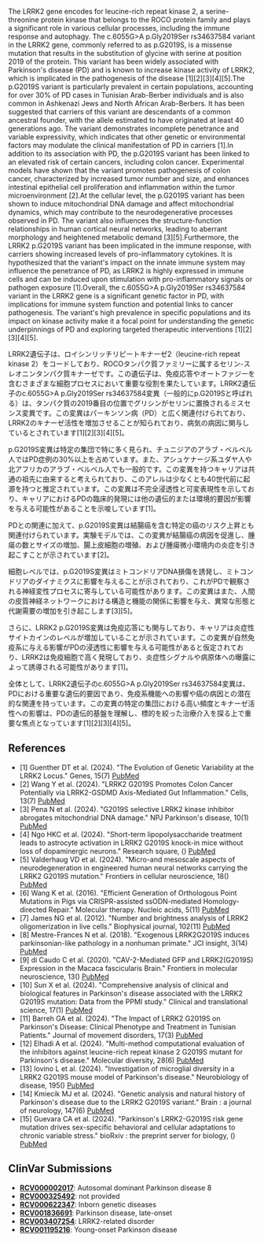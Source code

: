 
    
The LRRK2 gene encodes for leucine-rich repeat kinase 2, a serine-threonine protein kinase that belongs to the ROCO protein family and plays a significant role in various cellular processes, including the immune response and autophagy. The c.6055G>A p.Gly2019Ser rs34637584 variant in the LRRK2 gene, commonly referred to as p.G2019S, is a missense mutation that results in the substitution of glycine with serine at position 2019 of the protein. This variant has been widely associated with Parkinson's disease (PD) and is known to increase kinase activity of LRRK2, which is implicated in the pathogenesis of the disease [1][2][3][4][5].The p.G2019S variant is particularly prevalent in certain populations, accounting for over 30% of PD cases in Tunisian Arab-Berber individuals and is also common in Ashkenazi Jews and North African Arab-Berbers. It has been suggested that carriers of this variant are descendants of a common ancestral founder, with the allele estimated to have originated at least 40 generations ago. The variant demonstrates incomplete penetrance and variable expressivity, which indicates that other genetic or environmental factors may modulate the clinical manifestation of PD in carriers [1].In addition to its association with PD, the p.G2019S variant has been linked to an elevated risk of certain cancers, including colon cancer. Experimental models have shown that the variant promotes pathogenesis of colon cancer, characterized by increased tumor number and size, and enhances intestinal epithelial cell proliferation and inflammation within the tumor microenvironment [2].At the cellular level, the p.G2019S variant has been shown to induce mitochondrial DNA damage and affect mitochondrial dynamics, which may contribute to the neurodegenerative processes observed in PD. The variant also influences the structure-function relationships in human cortical neural networks, leading to aberrant morphology and heightened metabolic demand [3][5].Furthermore, the LRRK2 p.G2019S variant has been implicated in the immune response, with carriers showing increased levels of pro-inflammatory cytokines. It is hypothesized that the variant's impact on the innate immune system may influence the penetrance of PD, as LRRK2 is highly expressed in immune cells and can be induced upon stimulation with pro-inflammatory signals or pathogen exposure [1].Overall, the c.6055G>A p.Gly2019Ser rs34637584 variant in the LRRK2 gene is a significant genetic factor in PD, with implications for immune system function and potential links to cancer pathogenesis. The variant's high prevalence in specific populations and its impact on kinase activity make it a focal point for understanding the genetic underpinnings of PD and exploring targeted therapeutic interventions [1][2][3][4][5].

LRRK2遺伝子は、ロイシンリッチリピートキナーゼ2（leucine-rich repeat kinase 2）をコードしており、ROCOタンパク質ファミリーに属するセリン-スレオニンタンパク質キナーゼです。この遺伝子は、免疫応答やオートファジーを含むさまざまな細胞プロセスにおいて重要な役割を果たしています。LRRK2遺伝子のc.6055G>A p.Gly2019Ser rs34637584変異（一般的にp.G2019Sと呼ばれる）は、タンパク質の2019番目の位置でグリシンがセリンに置換されるミスセンス変異です。この変異はパーキンソン病（PD）と広く関連付けられており、LRRK2のキナーゼ活性を増加させることが知られており、病気の病因に関与しているとされています[1][2][3][4][5]。

p.G2019S変異は特定の集団で特に多く見られ、チュニジアのアラブ・ベルベル人ではPD症例の30%以上を占めています。また、アシュケナージ系ユダヤ人や北アフリカのアラブ・ベルベル人でも一般的です。この変異を持つキャリアは共通の祖先に由来すると考えられており、このアレルは少なくとも40世代前に起源を持つと推定されています。この変異は不完全浸透性と可変表現性を示しており、キャリアにおけるPDの臨床的発現には他の遺伝的または環境的要因が影響を与える可能性があることを示唆しています[1]。

PDとの関連に加えて、p.G2019S変異は結腸癌を含む特定の癌のリスク上昇とも関連付けられています。実験モデルでは、この変異が結腸癌の病因を促進し、腫瘍の数とサイズの増加、腸上皮細胞の増殖、および腫瘍微小環境内の炎症を引き起こすことが示されています[2]。

細胞レベルでは、p.G2019S変異はミトコンドリアDNA損傷を誘発し、ミトコンドリアのダイナミクスに影響を与えることが示されており、これがPDで観察される神経変性プロセスに寄与している可能性があります。この変異はまた、人間の皮質神経ネットワークにおける構造と機能の関係に影響を与え、異常な形態と代謝需要の増加を引き起こします[3][5]。

さらに、LRRK2 p.G2019S変異は免疫応答にも関与しており、キャリアは炎症性サイトカインのレベルが増加していることが示されています。この変異が自然免疫系に与える影響がPDの浸透性に影響を与える可能性があると仮定されており、LRRK2は免疫細胞で高く発現しており、炎症性シグナルや病原体への曝露によって誘導される可能性があります[1]。

全体として、LRRK2遺伝子のc.6055G>A p.Gly2019Ser rs34637584変異は、PDにおける重要な遺伝的要因であり、免疫系機能への影響や癌の病因との潜在的な関連を持っています。この変異の特定の集団における高い頻度とキナーゼ活性への影響は、PDの遺伝的基盤を理解し、標的を絞った治療介入を探る上で重要な焦点となっています[1][2][3][4][5]。
    
## References
- [1] Guenther DT et al. (2024). "The Evolution of Genetic Variability at the LRRK2 Locus." Genes, 15(7) [PubMed](https://pubmed.ncbi.nlm.nih.gov/39062657/)
- [2] Wang Y et al. (2024). "LRRK2 G2019S Promotes Colon Cancer Potentially via LRRK2-GSDMD Axis-Mediated Gut Inflammation." Cells, 13(7) [PubMed](https://pubmed.ncbi.nlm.nih.gov/38607004/)
- [3] Pena N et al. (2024). "G2019S selective LRRK2 kinase inhibitor abrogates mitochondrial DNA damage." NPJ Parkinson's disease, 10(1) [PubMed](https://pubmed.ncbi.nlm.nih.gov/38429321/)
- [4] Ngo HKC et al. (2024). "Short-term lipopolysaccharide treatment leads to astrocyte activation in LRRK2 G2019S knock-in mice without loss of dopaminergic neurons." Research square, () [PubMed](https://pubmed.ncbi.nlm.nih.gov/38562908/)
- [5] Valderhaug VD et al. (2024). "Micro-and mesoscale aspects of neurodegeneration in engineered human neural networks carrying the LRRK2 G2019S mutation." Frontiers in cellular neuroscience, 18() [PubMed](https://pubmed.ncbi.nlm.nih.gov/38644975/)
- [6] Wang K et al. (2016). "Efficient Generation of Orthologous Point Mutations in Pigs via CRISPR-assisted ssODN-mediated Homology-directed Repair." Molecular therapy. Nucleic acids, 5(11) [PubMed](https://pubmed.ncbi.nlm.nih.gov/27898095/)
- [7] James NG et al. (2012). "Number and brightness analysis of LRRK2 oligomerization in live cells." Biophysical journal, 102(11) [PubMed](https://pubmed.ncbi.nlm.nih.gov/22713584/)
- [8] Mestre-Frances N et al. (2018). "Exogenous LRRK2G2019S induces parkinsonian-like pathology in a nonhuman primate." JCI insight, 3(14) [PubMed](https://pubmed.ncbi.nlm.nih.gov/30046008/)
- [9] di Caudo C et al. (2020). "CAV-2-Mediated GFP and LRRK2(G2019S) Expression in the Macaca fascicularis Brain." Frontiers in molecular neuroscience, 13() [PubMed](https://pubmed.ncbi.nlm.nih.gov/32269512/)
- [10] Sun X et al. (2024). "Comprehensive analysis of clinical and biological features in Parkinson's disease associated with the LRRK2 G2019S mutation: Data from the PPMI study." Clinical and translational science, 17(1) [PubMed](https://pubmed.ncbi.nlm.nih.gov/38266062/)
- [11] Barreh GA et al. (2024). "The Impact of LRRK2 G2019S on Parkinson's Disease: Clinical Phenotype and Treatment in Tunisian Patients." Journal of movement disorders, 17(3) [PubMed](https://pubmed.ncbi.nlm.nih.gov/38649328/)
- [12] Elhadi A et al. (2024). "Multi-method computational evaluation of the inhibitors against leucine-rich repeat kinase 2 G2019S mutant for Parkinson's disease." Molecular diversity, 28(6) [PubMed](https://pubmed.ncbi.nlm.nih.gov/38396210/)
- [13] Iovino L et al. (2024). "Investigation of microglial diversity in a LRRK2 G2019S mouse model of Parkinson's disease." Neurobiology of disease, 195() [PubMed](https://pubmed.ncbi.nlm.nih.gov/38527708/)
- [14] Kmiecik MJ et al. (2024). "Genetic analysis and natural history of Parkinson's disease due to the LRRK2 G2019S variant." Brain : a journal of neurology, 147(6) [PubMed](https://pubmed.ncbi.nlm.nih.gov/38804604/)
- [15] Guevara CA et al. (2024). "Parkinson's LRRK2-G2019S risk gene mutation drives sex-specific behavioral and cellular adaptations to chronic variable stress." bioRxiv : the preprint server for biology, () [PubMed](https://pubmed.ncbi.nlm.nih.gov/38895277/)

    
## ClinVar Submissions
- **[RCV000002017](https://www.ncbi.nlm.nih.gov/clinvar/RCV000002017/)**: Autosomal dominant Parkinson disease 8
- **[RCV000325492](https://www.ncbi.nlm.nih.gov/clinvar/RCV000325492/)**: not provided
- **[RCV000622347](https://www.ncbi.nlm.nih.gov/clinvar/RCV000622347/)**: Inborn genetic diseases
- **[RCV001836691](https://www.ncbi.nlm.nih.gov/clinvar/RCV001836691/)**: Parkinson disease, late-onset
- **[RCV003407254](https://www.ncbi.nlm.nih.gov/clinvar/RCV003407254/)**: LRRK2-related disorder
- **[RCV001195216](https://www.ncbi.nlm.nih.gov/clinvar/RCV001195216/)**: Young-onset Parkinson disease

    